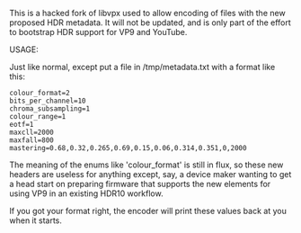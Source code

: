 This is a hacked fork of libvpx used to allow encoding of files with the new
proposed HDR metadata. It will not be updated, and is only part of the effort
to bootstrap HDR support for VP9 and YouTube.

USAGE:

Just like normal, except put a file in /tmp/metadata.txt with a format like this:

    colour_format=2
    bits_per_channel=10
    chroma_subsampling=1
    colour_range=1
    eotf=1
    maxcll=2000
    maxfall=800
    mastering=0.68,0.32,0.265,0.69,0.15,0.06,0.314,0.351,0,2000

The meaning of the enums like 'colour_format' is still in flux, so these new
headers are useless for anything except, say, a device maker wanting to get a head
start on preparing firmware that supports the new elements for using VP9 in an
existing HDR10 workflow.

If you got your format right, the encoder will print these values back at you
when it starts.

